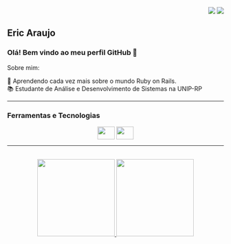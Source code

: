 

<div align="right">
<a href="https://www.linkedin.com/in/eric-poloni-ara%C3%BAjo-7aa466182/" target="_blank"><img src="https://img.shields.io/badge/-LinkedIn-%230077B5?style=for-the-badge&logo=linkedin&logoColor=white" target="_blank"></a> 
<a href = "mailto:ericpoloni@gmail.com"><img src="https://img.shields.io/badge/Gmail-D14836?style=for-the-badge&logo=gmail&logoColor=white" target="_blank"></a>
</div>

## Eric Araujo
### Olá! Bem vindo ao meu perfil GitHub 👋

Sobre mim:

🌱 Aprendendo cada vez mais sobre o mundo Ruby on Rails.<br>
📚 Estudante de Análise e Desenvolvimento de Sistemas na UNIP-RP
___
### Ferramentas e Tecnologias

<div align="center" >
  <img align="center" height="30" width="40" src="https://cdn.jsdelivr.net/gh/devicons/devicon/icons/rails/rails-plain-wordmark.svg" />
  <img align="center" height="30" width="40" src="https://cdn.jsdelivr.net/gh/devicons/devicon/icons/ruby/ruby-original.svg" />
</div>

___
<br>
<div align="center">
<a href="https://github.com/ericaraujo13">
<img height="180em" src="https://github-readme-stats.vercel.app/api/top-langs/?username=ericaraujo13&layout=compact&langs_count=7&theme=tokyonight"/>
<img height="180em" src="https://github-readme-stats.vercel.app/api?username=ericaraujo13&show_icons=true&theme=tokyonight&include_all_commits=true&count_private=true"/>
</div>
  
